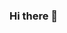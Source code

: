 ### Hi there 👋

<!--
**SpicyCitrus/SpicyCitrus** is a ✨ _special_ ✨ repository because its `README.md` (this file) appears on your GitHub profile.

Im a coder living in the united states and im working on my current project (Project Nimbus)

https://github-readme-stats.vercel.app/api?SpicyCitrus
